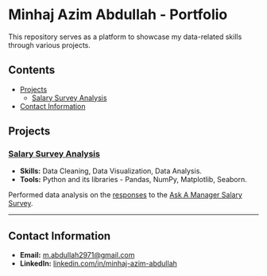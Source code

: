 # Minhaj Azim Abdullah - Portfolio
This repository serves as a platform to showcase my data-related skills through various projects.

## Contents
* [Projects](#Projects)
  * [Salary Survey Analysis](#Salary-Survey-Analysis)
* [Contact Information](#Contact-Information)

## Projects

### [Salary Survey Analysis](https://github.com/mabdullah2971/Portfolio/tree/main/Salary%20Survey%20Analysis)
* **Skills:** Data Cleaning, Data Visualization, Data Analysis. <br>
* **Tools:** Python and its libraries - Pandas, NumPy, Matplotlib, Seaborn. <br>

Performed data analysis on the [responses](https://docs.google.com/spreadsheets/d/1ioUjhnz6ywSpEbARI-G3RoPyO0NRBqrJnWf-7C_eirs/edit?resourcekey=&gid=1854892322#gid=1854892322) to the [Ask A Manager Salary Survey](https://docs.google.com/forms/d/10sn2XFmvjtRxrw7vedkpSp3cAd2kvKrOjnqHpeUXl4U/viewform?edit_requested=true).

---

## Contact Information
* **Email:** m.abdullah2971@gmail.com <br>
* **LinkedIn:** [linkedin.com/in/minhaj-azim-abdullah](https://www.linkedin.com/in/minhaj-azim-abdullah/)
